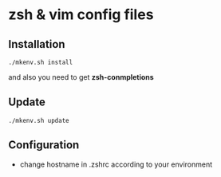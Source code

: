 zsh & vim config files
===

## Installation
```
./mkenv.sh install
```

and also you need to get **zsh-conmpletions**

## Update
```
./mkenv.sh update
```

## Configuration
- change hostname in .zshrc according to your environment
